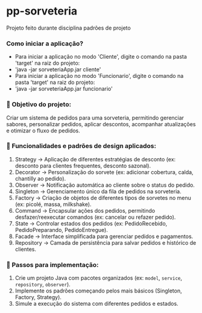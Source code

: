 # pp-sorveteria
Projeto feito durante disciplina padrões de projeto 

### Como iniciar a aplicação?
  - Para iniciar a aplicação no modo 'Cliente', digite o comando na pasta 'target' na raiz do projeto: 
  - 'java -jar sorveteriaApp.jar cliente'
  - Para iniciar a aplicação no modo 'Funcionario', digite o comando na pasta 'target' na raiz do projeto: 
  - 'java -jar sorveteriaApp.jar funcionario'

### 🎯 Objetivo do projeto:  
Criar um sistema de pedidos para uma sorveteria, permitindo gerenciar sabores, personalizar pedidos, aplicar descontos, acompanhar atualizações e otimizar o fluxo de pedidos.

### 🔹 Funcionalidades e padrões de design aplicados:
1. Strategy → Aplicação de diferentes estratégias de desconto (ex: desconto para clientes frequentes, desconto sazonal).  
2. Decorator → Personalização do sorvete (ex: adicionar cobertura, calda, chantilly ao pedido).  
3. Observer → Notificação automática ao cliente sobre o status do pedido.  
4. Singleton → Gerenciamento único da fila de pedidos na sorveteria.  
5. Factory → Criação de objetos de diferentes tipos de sorvetes no menu (ex: picolé, massa, milkshake).  
6. Command → Encapsular ações dos pedidos, permitindo desfazer/reexecutar comandos (ex: cancelar ou refazer pedido).  
7. State → Controlar estados dos pedidos (ex: PedidoRecebido, PedidoPreparando, PedidoEntregue).  
8. Facade → Interface simplificada para gerenciar pedidos e pagamentos.  
9. Repository → Camada de persistência para salvar pedidos e histórico de clientes.  

### 🚀 Passos para implementação:
1. Crie um projeto Java com pacotes organizados (ex: `model`, `service`, `repository`, `observer`).  
2. Implemente os padrões começando pelos mais básicos (Singleton, Factory, Strategy).  
3. Simule a execução do sistema com diferentes pedidos e estados.
